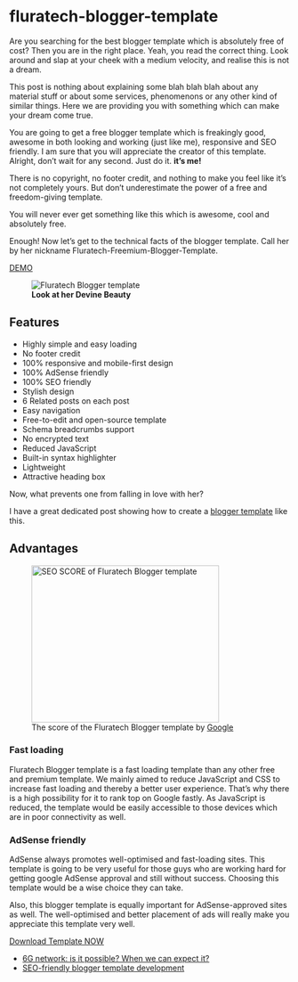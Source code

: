 # fluratech-blogger-template
<p>Are you searching for the best blogger template which is absolutely free of cost? Then you are in the right place.  Yeah, you read the correct thing. Look around and slap at your cheek with a medium velocity, and realise this is not a dream. </p>

<p>This post is nothing about explaining some blah blah blah about any material stuff or about some services, phenomenons or any other kind of similar things. Here we are providing you with something which can make your dream come true. </p>

<p>You are going to get a free blogger template which is freakingly good, awesome in both looking and working (just like me), responsive and SEO friendly. I am sure that you will appreciate the creator of this template. Alright, don&#8217;t wait for any second. Just do it. <strong>it&#8217;s me! </strong></p>

<p>There is no copyright, no footer credit, and nothing to make you feel like it&#8217;s not completely yours. But don&#8217;t underestimate the power of a free and freedom-giving template. </p>

<p>You will never ever get something like this which is awesome, cool and absolutely free.</p>

<p>Enough! Now let&#8217;s get to the technical facts of the blogger template. Call her by her nickname Fluratech-Freemium-Blogger-Template. </p>

<div class="is-content-justification-center is-layout-flex wp-container-1 wp-block-buttons">

<div class="wp-block-button"><a class="wp-block-button__link wp-element-button" href="https://flurabula.blogspot.com" target="_blank" rel="noreferrer noopener">DEMO</a></div>

</div>

<figure class="wp-block-image aligncenter size-large"><img decoding="async" src="https://blogger.googleusercontent.com/img/b/R29vZ2xl/AVvXsEg6tRnwo4r2X26YnUziljYC_nFFmDhPdfgerZvUwglk_slDI_XXEKhE3vXkrCiX-KL4sow5aFfYPB7ya2f7EGFl1SbHgAcPtBeZB-a6U5LhMxL2JwM4LXCCe7kDc3RFWef7ZpQYIz1aksrVHVVTSHLfYZ-Mwy2iNgXzrso21dvPYMrJFAxnNQCUDEUbPw/s1600/Fluratech.png" alt="Fluratech Blogger template "/><figcaption class="wp-element-caption"><strong>Look at her Devine Beauty</strong> </figcaption></figure>

<h2>Features</h2>

<ul>

<li>Highly simple and easy loading</li>

<li>No footer credit </li>

<li>100% responsive and mobile-first design </li>

<li>100% AdSense friendly </li>

<li>100% SEO friendly </li>

<li>Stylish design  </li>

<li>6 Related posts on each post</li>

<li>Easy navigation</li>

<li>Free-to-edit and open-source template </li>

<li>Schema breadcrumbs support </li>

<li>No encrypted text </li>

<li>Reduced JavaScript </li>

<li>Built-in syntax highlighter</li>

<li>Lightweight </li>

<li>Attractive heading box </li>

</ul>

<p>Now, what prevents one from falling in love with her?</p>

<p>I have a great dedicated post showing how to create a <a href="https://fluratech.com/web-dev/seo-friendly-blogger-template-development/">blogger template</a> like this. </p>

<h2>Advantages </h2>

<figure class="wp-block-image aligncenter size-large is-resized"><img decoding="async" loading="lazy" src="https://fluratech.com/wp-content/uploads/2023/02/1667812265-630974-chrome-screenshot-1667639344763-1024x859.png" alt="SEO SCORE of Fluratech Blogger template " class="wp-image-430" width="337" height="282" srcset="https://fluratech.com/wp-content/uploads/2023/02/1667812265-630974-chrome-screenshot-1667639344763-1024x859.png 1024w, https://fluratech.com/wp-content/uploads/2023/02/1667812265-630974-chrome-screenshot-1667639344763-300x252.png 300w, https://fluratech.com/wp-content/uploads/2023/02/1667812265-630974-chrome-screenshot-1667639344763-768x644.png 768w, https://fluratech.com/wp-content/uploads/2023/02/1667812265-630974-chrome-screenshot-1667639344763-1536x1288.png 1536w, https://fluratech.com/wp-content/uploads/2023/02/1667812265-630974-chrome-screenshot-1667639344763.png 2048w" sizes="(max-width: 337px) 100vw, 337px" /><figcaption class="wp-element-caption">The score of the Fluratech Blogger template by <a href="https://pagespeed.web.dev/">Google</a> </figcaption></figure>

<h3>Fast loading </h3>

<p>Fluratech Blogger template is a fast loading template than any other free and premium template. We mainly aimed to reduce JavaScript and CSS to increase fast loading and thereby a better user experience.  That&#8217;s why there is a high possibility for it to rank top on Google fastly. As JavaScript is reduced, the template would be easily accessible to those devices which are in poor connectivity as well. </p>

<h3>AdSense friendly </h3>

<p>AdSense always promotes well-optimised and fast-loading sites. This template is going to be very useful for those guys who are working hard for getting google AdSense approval and still without success. Choosing this template would be a wise choice they can take. </p>

<p>Also, this blogger template is equally important for AdSense-approved sites as well. The well-optimised and better placement of ads will really make you appreciate this template very well. </p>

<div class="is-content-justification-center is-layout-flex wp-container-2 wp-block-buttons">

<div class="wp-block-button"><a class="wp-block-button__link wp-element-button" href="https://drive.google.com/file/d/1W4P1OAf3XLn6f0rJqDhQJRGrPLTzvzlR/view?usp=share_link" target="_blank" rel="noreferrer noopener">Download Template NOW</a></div>

</div>

<ul>

<li><a href="https://fluratech.com/future/6g-network-is-it-possible-when-we-can-expect-it/">6G network: is it possible? When we can expect it?</a></li>

<li><a href="https://fluratech-free-blogger-template is a unique, attractive, simple and user-friendly blogger template developed b Fluratech's developer Mr Premraj MS. this template is mainly focused on SEO and code optimisation. it thereby gives all the users an awesome fast-loading website. we have reduced the use of javascript and unwanted (over) CSS for this innovative optimisation along with the catchy and charming interface. one can notice that the file size of this template is so small compared to other free and premium templates. the most attractive features of this Fluratech- free blogger template are listed below: . No footer credit  . high-speed loading . needs a low network to load . highly SEO friendly . breadcrumbs available . 6 related posts on every blog page . adsence friendly ...  demo: flurabula.blogspot.com waiting for your reply: flurabula@gmail.com">SEO-friendly blogger template development</a></li>

</ul>
